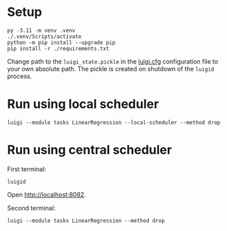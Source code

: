 # Setup

```
py -3.11 -m venv .venv
./.venv/Scripts/activate
python -m pip install --upgrade pip
pip install -r ./requirements.txt
```

Change path to the `luigi_state.pickle` in the [luigi.cfg](luigi.cfg) configuration file to your own absolute path. The pickle is created on shutdown of the `luigid` process.

# Run using local scheduler

```
luigi --module tasks LinearRegression --local-scheduler --method drop
```

# Run using central scheduler

First terminal:
```
luigid
```

Open [http://localhost:8082](http://localhost:8082).

Second terminal:
```
luigi --module tasks LinearRegression --method drop
```

